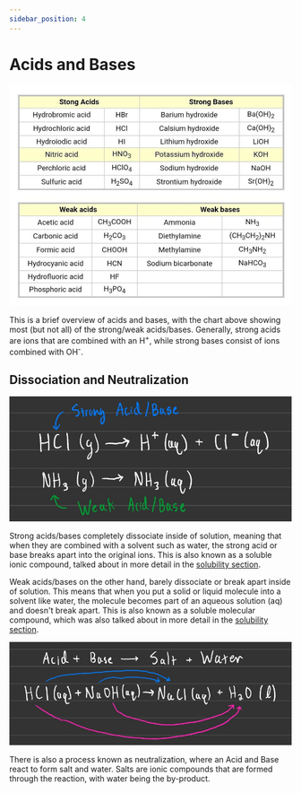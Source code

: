 ```yaml
---
sidebar_position: 4
---
```


# Acids and Bases

![Acids and Bases Chart](/static/img/acids-bases-chart.jpg)

This is a brief overview of acids and bases, with the chart above showing most (but not all) of the strong/weak acids/bases. Generally, strong acids are ions that are combined with an H<sup>+</sup>, while strong bases consist of ions combined with OH<sup>-</sup>.

## Dissociation and Neutralization

![Dissocation Example](/static/img/dissociation-example.jpg)

Strong acids/bases completely dissociate inside of solution, meaning that when they are combined with a solvent such as water, the strong acid or base breaks apart into the original ions. This is also known as a soluble ionic compound, talked about in more detail in the [solubility section](/docs/chemistry-guide/chapter-three/solubility.md).

Weak acids/bases on the other hand, barely dissociate or break apart inside of solution. This means that when you put a solid or liquid molecule into a solvent like water, the molecule becomes part of an aqueous solution (aq) and doesn't break apart. This is also known as a soluble molecular compound, which was also talked about in more detail in the [solubility section](/docs/chemistry-guide/chapter-three/solubility.md).

![Neutralization Example](/static/img/neutralization-example.jpg)

There is also a process known as neutralization, where an Acid and Base react to form salt and water. Salts are ionic compounds that are formed through the reaction, with water being the by-product.